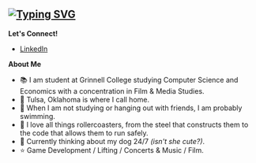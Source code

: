<a href="https://git.io/typing-svg"><img src="https://readme-typing-svg.demolab.com?font=Handjet&size=35&duration=2000&pause=1000&color=3F9516&multiline=true&repeat=false&width=700&height=150&lines=Hello!+%F0%9F%91%8B+;I'm+Mitch%2C+a+tech+enthusiast+and+rollercoaster+nerd!+;(seriously%2C+I+know+way+too+much+about+both)" alt="Typing SVG" /></a>
---
**Let's Connect!**
- [LinkedIn](https://www.linkedin.com/in/mitchpaiva/)

**About Me**
-  📚 I am student at Grinnell College studying Computer Science and Economics with a concentration in Film & Media Studies.
-  📍 Tulsa, Oklahoma is where I call home.
-  🤿 When I am not studying or hanging out with friends, I am probably swimming.
-  🎢 I love all things rollercoasters, from the steel that constructs them to the code that allows them to run safely.
-  🐶 Currently thinking about my dog 24/7 *(isn't she cute?)*.
-  ⭐️ Game Development / Lifting / Concerts & Music / Film.
